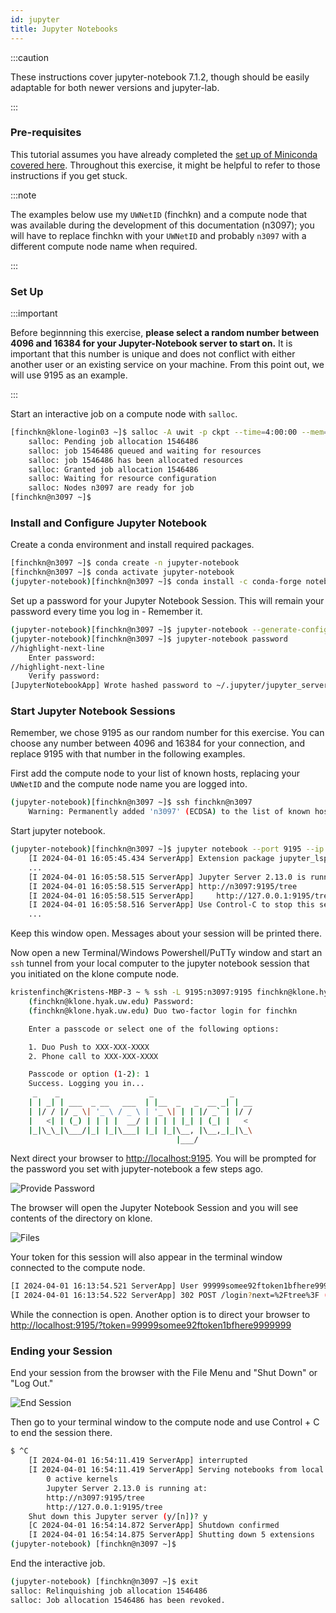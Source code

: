 ```yaml
---
id: jupyter
title: Jupyter Notebooks
---
```


:::caution

These instructions cover jupyter-notebook 7.1.2, though should be easily adaptable for both newer versions and jupyter-lab.

:::

### Pre-requisites 

This tutorial assumes you have already completed the [set up of Miniconda covered here](https://hyak.uw.edu/docs/tools/python#install). Throughout this exercise, it might be helpful to refer to those instructions if you get stuck. 

:::note

The examples below use my `UWNetID` (finchkn) and a compute node that was available during the development of this documentation (n3097); you will have to replace finchkn with your `UWNetID` and probably `n3097` with a different compute node name when required. 

:::

### Set Up

:::important

Before beginnning this exercise, **please select a random number between 4096 and 16384 for your Jupyter-Notebook server to start on.** It is important that this number is unique and does not conflict with either another user or an existing service on your machine. From this point out, we will use 9195 as an example.

:::

Start an interactive job on a compute node with `salloc`. 

```bash
[finchkn@klone-login03 ~]$ salloc -A uwit -p ckpt --time=4:00:00 --mem=10G -c 4
    salloc: Pending job allocation 1546486
    salloc: job 1546486 queued and waiting for resources
    salloc: job 1546486 has been allocated resources
    salloc: Granted job allocation 1546486
    salloc: Waiting for resource configuration
    salloc: Nodes n3097 are ready for job
[finchkn@n3097 ~]$
```

### Install and Configure Jupyter Notebook 

Create a conda environment and install required packages. 

```bash
[finchkn@n3097 ~]$ conda create -n jupyter-notebook
[finchkn@n3097 ~]$ conda activate jupyter-notebook
(jupyter-notebook)[finchkn@n3097 ~]$ conda install -c conda-forge notebook
```
Set up a password for your Jupyter Notebook Session. This will remain your password every time you log in - Remember it. 

```bash
(jupyter-notebook)[finchkn@n3097 ~]$ jupyter-notebook --generate-config
(jupyter-notebook)[finchkn@n3097 ~]$ jupyter-notebook password
//highlight-next-line
    Enter password:
//highlight-next-line
    Verify password:
[JupyterNotebookApp] Wrote hashed password to ~/.jupyter/jupyter_server_config.json
```

### Start Jupyter Notebook Sessions

Remember, we chose 9195 as our random number for this exercise. You can choose any number between 4096 and 16384 for your connection, and replace 9195 with that number in the following examples. 

First add the compute node to your list of known hosts, replacing your `UWNetID` and the compute node name you are logged into. 

```bash
(jupyter-notebook)[finchkn@n3097 ~]$ ssh finchkn@n3097
    Warning: Permanently added 'n3097' (ECDSA) to the list of known hosts.
```
Start jupyter notebook.

```bash
(jupyter-notebook)[finchkn@n3097 ~]$ jupyter notebook --port 9195 --ip 0.0.0.0
    [I 2024-04-01 16:05:45.434 ServerApp] Extension package jupyter_lsp took 0.9552s to import
    ...
    [I 2024-04-01 16:05:58.515 ServerApp] Jupyter Server 2.13.0 is running at: 
    [I 2024-04-01 16:05:58.515 ServerApp] http://n3097:9195/tree   
    [I 2024-04-01 16:05:58.515 ServerApp]     http://127.0.0.1:9195/tree
    [I 2024-04-01 16:05:58.516 ServerApp] Use Control-C to stop this server and shut down all kernels (twice to skip confirmation).
    ...
```
Keep this window open. Messages about your session will be printed there. 

Now open a new Terminal/Windows Powershell/PuTTy window and start an `ssh` tunnel from your local computer to the jupyter notebook session that you initiated on the klone compute node. 

```bash
kristenfinch@Kristens-MBP-3 ~ % ssh -L 9195:n3097:9195 finchkn@klone.hyak.uw.edu
    (finchkn@klone.hyak.uw.edu) Password: 
    (finchkn@klone.hyak.uw.edu) Duo two-factor login for finchkn

    Enter a passcode or select one of the following options:

    1. Duo Push to XXX-XXX-XXXX
    2. Phone call to XXX-XXX-XXXX

    Passcode or option (1-2): 1
    Success. Logging you in...
     _    _                    _                 _
    | | _| | ___  _ __   ___  | |__  _   _  __ _| | __
    | |/ / |/ _ \| '_ \ / _ \ | '_ \| | | |/ _` | |/ /
    |   <| | (_) | | | |  __/ | | | | |_| | (_| |   <
    |_|\_\_|\___/|_| |_|\___| |_| |_|\__, |\__,_|_|\_\
                                     |___/
```

Next direct your browser to [http://localhost:9195](http://localhost:9195). You will be prompted for the password you set with jupyter-notebook a few steps ago. 

![](/img/docs/jupyter-notebook/jupyter-notebook-password-prompt.png 'Provide Password')

The browser will open the Jupyter Notebook Session and you will see contents of the directory on klone. 

![](/img/docs/jupyter-notebook/jupyter-notebook-files.png 'Files')

Your token for this session will also appear in the terminal window connected to the compute node. 

```bash
[I 2024-04-01 16:13:54.521 ServerApp] User 99999somee92ftoken1bfhere9999999 logged in.
[I 2024-04-01 16:13:54.522 ServerApp] 302 POST /login?next=%2Ftree%3F (99999somee92ftoken1bfhere9999999) 462.64ms
```
While the connection is open. Another option is to direct your browser to [http://localhost:9195/?token=99999somee92ftoken1bfhere9999999](http://localhost:9195/?token=99999somee92ftoken1bfhere9999999)

### Ending your Session

End your session from the browser with the File Menu and "Shut Down" or "Log Out." 

![](/img/docs/jupyter-notebook/jupyter-notebook-end.png 'End Session')

Then go to your terminal window to the compute node and use Control + C to end the session there. 

```bash
$ ^C
    [I 2024-04-01 16:54:11.419 ServerApp] interrupted
    [I 2024-04-01 16:54:11.419 ServerApp] Serving notebooks from local directory: /dir/
        0 active kernels
        Jupyter Server 2.13.0 is running at:
        http://n3097:9195/tree
        http://127.0.0.1:9195/tree
    Shut down this Jupyter server (y/[n])? y
    [C 2024-04-01 16:54:14.872 ServerApp] Shutdown confirmed
    [I 2024-04-01 16:54:14.875 ServerApp] Shutting down 5 extensions
(jupyter-notebook) [finchkn@n3097 ~]$
```

End the interactive job.

```bash
(jupyter-notebook) [finchkn@n3097 ~]$ exit
salloc: Relinquishing job allocation 1546486
salloc: Job allocation 1546486 has been revoked.
```